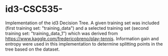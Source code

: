 # id3-CSC535-

Implementation of the id3 Decision Tree. A given training set was included (first training set: "training_data") and
a selected training set (second training set: "training_data_1") which was derived from 
https://www.kaggle.com/fredericobreno/play-tennis. Information gain and entropy were used in this implementation to 
determine splitting points in the tree based on the dataset.
